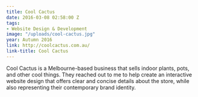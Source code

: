 ```yaml
---
title: Cool Cactus
date: 2016-03-08 02:58:00 Z
tags:
- Website Design & Development
image: "/uploads/cool-cactus.jpg"
year: Autumn 2016
link: http://coolcactus.com.au/
link-title: Cool Cactus
---
```


Cool Cactus is a Melbourne-based business that sells indoor plants, pots, and other cool things. They reached out to me to help create an interactive website design that offers clear and concise details about the store, while also representing their contemporary brand identity.